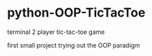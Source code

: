 # python-OOP-TicTacToe
terminal 2 player tic-tac-toe game 

first small project trying out the OOP paradigm
